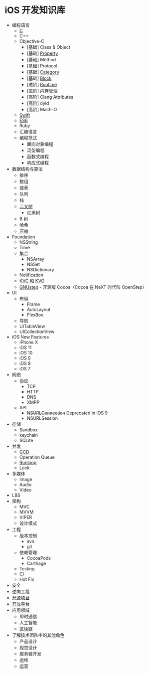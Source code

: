 # iOS 开发知识库

- 编程语言
    - [C](C.md)
    - C++
    - Objective-C
        - [基础] Class & Object
        - [基础] [Property](OC_Property.md)
        - [基础] Method
        - [基础] Protocol
        - [基础] [Category](OC_Category.md)
        - [基础] [Block](OC_Block.md)
        - [进阶] [Runtime](OC_Runtime.md)
        - [进阶] 内存管理
        - [高阶] Clang Attributes
        - [高阶] dyld
        - [高阶] Mach-O
    - [Swift](Swift.md)
    - [ES6](ES6.md)
    - Ruby
    - 汇编语言
    - 编程范式
        - 面向对象编程
        - 泛型编程
        - 函数式编程
        - 响应式编程
- 数据结构与算法
    - 排序
    - 数组
    - 链表
    - 队列
    - 栈
    - [二叉树](Algorithm/BinaryTree.md)
        - 红黑树
    - B 树
    - 哈希
    - 压缩
- Foundation
    - NSString
    - Time
    - 集合
        - NSArray
        - NSSet
        - NSDictionary
    - Notification
    - [KVC 和 KVO](KVC&KVO.md)
    - [GNUstep](http://gnustep.org) - 开源版 Cocoa（Cocoa 在 NeXT 时代叫 OpenStep）
- UI
    - 布局
        - Frame
        - AutoLayout
        - FlexBox
    - 导航
    - UITableView
    - UICollectionView
- iOS New Features
    - iPhone X
    - iOS 11
    - iOS 10
    - iOS 9
    - iOS 8
    - iOS 7
- 网络
    - 协议
        - TCP
        - HTTP
        - DNS
        - XMPP
    - API
        - <del>NSURLConnection</del> Deprecated in iOS 9
        - NSURLSession
- 存储
    - Sandbox
    - keychain
    - SQLite
- 并发
    - [GCD](GCD.md)
    - Operation Queue
    - [Runloop](Runloop.md)
    - Lock
- 多媒体
    - Image
    - Audio
    - Video
- LBS
- 架构
    - MVC
    - MVVM
    - VIPER
    - 设计模式
- 工程
    - 版本控制
        - svn
        - git
    - 依赖管理
        - CocoaPods
        - Carthage
    - Testing
    - CI
    - Hot Fix
- 安全
- 逆向工程
- [开源项目](OpenSource.md)
- [开放平台](OpenPlatform.md)
- 应用领域
    - 即时通信
    - 人工智能
    - [区块链](Blockchain.md)
- 了解技术团队中的其他角色
    - 产品设计
    - 视觉设计
    - 服务器开发
    - 运维
    - 运营